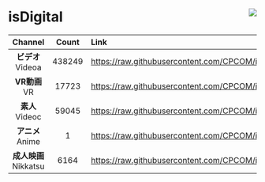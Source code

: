 # isDigital <img align="right" src="https://img.shields.io/github/last-commit/CPCOM/isDigital"/>  
  
| Channel | Count | Link |  
| :-----: | :---: | :--- |  
|**ビデオ**<br />Videoa | 438249 | https://raw.githubusercontent.com/CPCOM/isDigital/main/Videoa.txt |  
|**VR動画**<br />VR | 17723 | https://raw.githubusercontent.com/CPCOM/isDigital/main/VR.txt |  
|**素人**<br />Videoc | 59045 | https://raw.githubusercontent.com/CPCOM/isDigital/main/Videoc.txt |  
|**アニメ**<br />Anime | 1 | https://raw.githubusercontent.com/CPCOM/isDigital/main/Anime.txt |  
|**成人映画**<br />Nikkatsu | 6164 | https://raw.githubusercontent.com/CPCOM/isDigital/main/Nikkatsu.txt |  